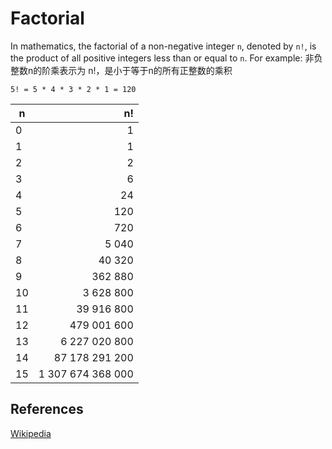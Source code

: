 # Factorial

In mathematics, the factorial of a non-negative integer `n`, 
denoted by `n!`, is the product of all positive integers less 
than or equal to `n`. For example:
非负整数n的阶乘表示为 n!，是小于等于n的所有正整数的乘积
```
5! = 5 * 4 * 3 * 2 * 1 = 120
```

| n     | n!                          | 
| ----- | --------------------------: |
| 0     | 1                           |
| 1     | 1                           |
| 2     | 2                           |
| 3     | 6                           |
| 4     | 24                          |
| 5     | 120                         |
| 6     | 720                         |
| 7     | 5 040                       |
| 8     | 40 320                      |
| 9     | 362 880                     |
| 10    | 3 628 800                   |
| 11    | 39 916 800                  |
| 12    | 479 001 600                 |
| 13    | 6 227 020 800               |
| 14    | 87 178 291 200              |
| 15    | 1 307 674 368 000           |

## References

[Wikipedia](https://en.wikipedia.org/wiki/Factorial)
